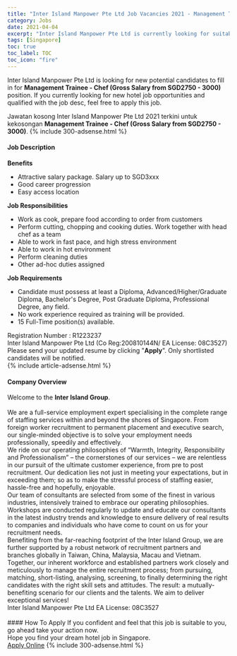 ```yaml
---
title: "Inter Island Manpower Pte Ltd Job Vacancies 2021 - Management Trainee - Chef (Gross Salary from SGD2750 - 3000)" 
category: Jobs 
date: 2021-04-04 
excerpt: "Inter Island Manpower Pte Ltd is currently looking for suitable person to fill in the Management Trainee - Chef (Gross Salary from SGD2750 - 3000) which positioned at Singapore" 
tags: [Singapore] 
toc: true 
toc_label: TOC 
toc_icon: "fire" 
--- 
```


<p>Inter Island Manpower Pte Ltd is looking for new potential candidates to fill in for <b>Management Trainee - Chef (Gross Salary from SGD2750 - 3000)</b> position. If you currently looking for new hotel job opportunities and qualified with the job desc, feel free to apply this job.
</p>Jawatan kosong Inter Island Manpower Pte Ltd 2021 terkini untuk kekosongan <b>Management Trainee - Chef (Gross Salary from SGD2750 - 3000)</b>. 
{% include 300-adsense.html %} 
<div><div><h4>Job Description</h4></div><div><div><span><div><div><b>Benefits</b></div><ul><li>Attractive salary package. Salary up to SGD3xxx</li><li>Good career progression</li><li>Easy access location</li></ul><div><strong>Job Responsibilities</strong></div><ul><li>Work as cook, prepare food according to order from customers</li><li>Perform cutting, chopping and cooking duties. Work together with head chef as a team</li><li>Able to work in fast pace, and high stress environment</li><li>Able to work in hot environment</li><li>Perform cleaning duties</li><li>Other ad-hoc duties assigned</li></ul><div><strong>Job Requirements</strong></div><ul><li>Candidate must possess at least a Diploma, Advanced/Higher/Graduate Diploma, Bachelor's Degree, Post Graduate Diploma, Professional Degree, any field.</li><li>No work experience required as training will be provided.</li><li>15 Full-Time position(s) available.</li></ul><div>Registration Number : R1223237<br>Inter Island Manpower Pte Ltd (Co Reg:200810144N/ EA License: 08C3527)</div><div>Please send your updated resume by clicking "<strong>Apply</strong>". Only shortlisted candidates will be notified.</div></div></span></div></div></div> 
{% include article-adsense.html %} 
<div><div><h4>Company Overview</h4></div><div><div><span><div><div>
	Welcome to the <strong>Inter Island Group</strong>.</div>
<div>
<br>
	We are a full-service employment expert specialising in the complete range of staffing services within and beyond the shores of Singapore. From foreign worker recruitment to permanent placement and executive search, our single-minded objective is to solve your employment needs professionally, speedily and effectively.</div>
<div>
	We ride on our operating philosophies of &#8220;Warmth, Integrity, Responsibility and Professionalism&#8221; &#8211; the cornerstones of our services &#8211; we are relentless in our pursuit of the ultimate customer experience, from pre to post recruitment. Our dedication lies not just in meeting your expectations, but in exceeding them; so as to make the stressful process of staffing easier, hassle-free and hopefully, enjoyable.</div>
<div>
	Our team of consultants are selected from some of the finest in various industries, intensively trained to embrace our operating philosophies. Workshops are conducted regularly to update and educate our consultants in the latest industry trends and knowledge to ensure delivery of real results to companies and individuals who have come to count on us for your recruitment needs.</div>
<div>
	Benefiting from the far-reaching footprint of the Inter Island Group, we are further supported by a robust network of recruitment partners and branches globally in Taiwan, China, Malaysia, Macau and Vietnam.</div>
<div>
	Together, our inherent workforce and established partners work closely and meticulously to manage the entire recruitment process; from pursuing, matching, short-listing, analysing, screening, to finally determining the right candidates with the right skill sets and attitudes. The result: a mutually-benefiting scenario for our clients and the talents. We aim to deliver exceptional services!</div>
<div>
	Inter Island Manpower Pte Ltd EA License: 08C3527<br>
	&#160;</div></div></span></div></div></div> 
#### How To Apply 
If you confident and feel that this job is suitable to you, go ahead take your action now. <br/> 
Hope you find your dream hotel job in Singapore. <br/> 
<a href="https://www.jobstreet.com.my/en/job/management-trainee-chef-gross-salary-from-sgd2750-3000-8440846/origin/sg?jobId=jobstreet-sg-job-8440846" class="btn btn--info" target="_blank" rel="nofollow noopenner">Apply Online</a> 
{% include 300-adsense.html %} 